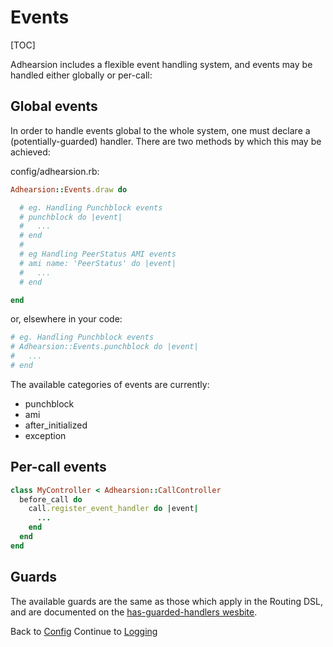 # Events

[TOC]

Adhearsion includes a flexible event handling system, and events may be handled either globally or per-call:

## Global events

In order to handle events global to the whole system, one must declare a (potentially-guarded) handler. There are two methods by which this may be achieved:

config/adhearsion.rb:

```ruby
Adhearsion::Events.draw do

  # eg. Handling Punchblock events
  # punchblock do |event|
  #   ...
  # end
  #
  # eg Handling PeerStatus AMI events
  # ami name: 'PeerStatus' do |event|
  #   ...
  # end

end
```

or, elsewhere in your code:

```ruby
# eg. Handling Punchblock events
# Adhearsion::Events.punchblock do |event|
#   ...
# end
```

The available categories of events are currently:

* punchblock
* ami
* after_initialized
* exception

## Per-call events

```ruby
class MyController < Adhearsion::CallController
  before_call do
    call.register_event_handler do |event|
      ...
    end
  end
end
```

## Guards

The available guards are the same as those which apply in the Routing DSL, and are documented on the [has-guarded-handlers wesbite](http://adhearsion.github.com/has-guarded-handlers).

<div class='docs-progress-nav'>
  <span class='back'>
    Back to <a href="/docs/config">Config</a>
  </span>
  <span class='forward'>
    Continue to <a href="/docs/logging">Logging</a>
  </span>
</div>
